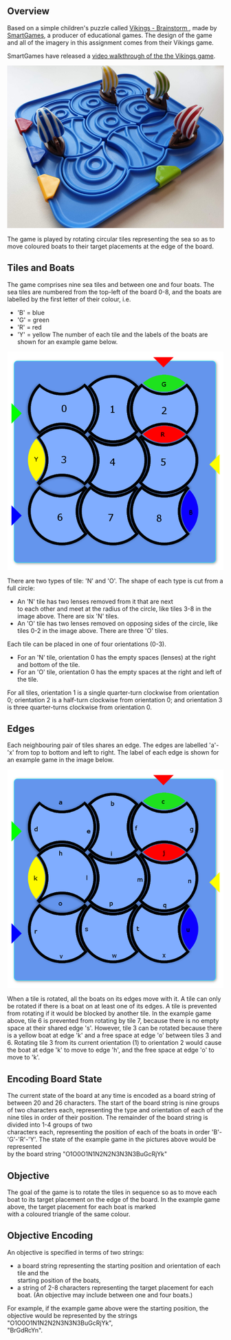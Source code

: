 ## Overview

Based on a simple children's puzzle called
[Vikings - Brainstorm
](https://www.smartgamesusa.com/vikings?___store=en),
made by [SmartGames](https://www.smartgamesusa.com/), a producer of
educational games.  The design of the game and all of the imagery in
this assignment comes from their Vikings game.

SmartGames have released a [video walkthrough of the the Vikings game](https://www.youtube.com/watch?v=rn6WDGC6lzo).

![Game Overview](assets/vikings-game.jpg)

The game is played by rotating circular tiles representing the sea so as
to move coloured boats to their target placements at the edge of the
board.

## Tiles and Boats

The game comprises nine sea tiles and between one and four boats.
The sea tiles are numbered from the top-left of the board 0-8, and the
boats are labelled by the first letter of their colour, i.e.
* 'B' = blue
* 'G' = green
* 'R' = red
* 'Y' = yellow
The number of each tile and the labels of the boats are shown for an
example game below.

![All Combinations](assets/positions_boats.png)

There are two types of tile: 'N' and 'O'. The shape of each type is cut from a full circle:
* An 'N' tile has two lenses removed from it that are next  
to each other and meet at the radius of the circle, like tiles 3-8 in
the image above. There are six 'N' tiles.
* An 'O' tile has two lenses removed on opposing sides of the circle,
like tiles 0-2 in the image above. There are three 'O' tiles.

Each tile can be placed in one of four orientations (0-3).
* For an 'N' tile, orientation 0 has the empty spaces (lenses) at the right and bottom of the tile.
* For an 'O' tile, orientation 0 has the empty spaces at the right and left of the tile.

For all tiles, orientation 1 is a single quarter-turn clockwise from orientation 0;
orientation 2 is a half-turn clockwise from orientation 0; and
orientation 3 is three quarter-turns clockwise from orientation 0.

## Edges

Each neighbouring pair of tiles shares an edge.
The edges are labelled 'a'-'x' from top to bottom and left to right.
The label of each edge is shown for an example game in the image below.

![All Combinations](assets/edges.png)

When a tile is rotated, all the boats on its edges move with it.
A tile can only be rotated if there is a boat on at least one of its
edges.
A tile is prevented from rotating if it would be blocked by another tile.
In the example game above, tile 6 is prevented from rotating by
tile 7, because there is no empty space at their shared edge 's'.
However, tile 3 can be rotated because there is a yellow boat at edge 'k'
and a free space at edge 'o' between tiles 3 and 6.
Rotating tile 3 from its current orientation (1) to orientation 2 would
cause the boat at edge 'k' to move to edge 'h', and the free space at edge
'o' to move to 'k'.

## Encoding Board State

The current state of the board at any time is encoded as a board string
of between 20 and 26 characters.
The start of the board string is nine groups of two characters each,
representing the type and orientation of each of the nine tiles in order
of their position.
The remainder of the board string is divided into 1-4 groups of two  
characters each, representing the position of each of the boats in order
'B'-'G'-'R'-'Y'.
The state of the example game in the pictures above would be represented  
by the board string "O1O0O1N1N2N2N3N3N3BuGcRjYk"

## Objective

The goal of the game is to rotate the tiles in sequence so as to
move each boat to its target placement on the edge of the board.
In the example game above, the target placement for each boat is marked  
with a coloured triangle of the same colour.

## Objective Encoding

An objective is specified in terms of two strings:
 - a board string representing the starting position and orientation of each tile and the  
starting position of the boats,
- a string of 2-8 characters representing the target placement for each boat. (An objective may include between one and four boats.)

For example, if the example game above were the starting position, the  
objective would be represented by the strings "O1O0O1N1N2N2N3N3N3BuGcRjYk",  
"BrGdRcYn".